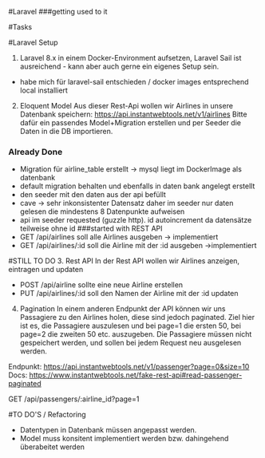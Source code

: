 
#Laravel 
###getting used to it


#Tasks

#Laravel Setup
1.   Laravel 8.x in einem Docker-Environment aufsetzen, Laravel Sail ist ausreichend - kann aber auch gerne ein eigenes Setup sein.
- habe mich für laravel-sail entschieden / docker images entsprechend local installiert


2. Eloquent Model
   Aus dieser Rest-Api wollen wir Airlines in unsere Datenbank speichern: https://api.instantwebtools.net/v1/airlines
   Bitte dafür ein passendes Model+Migration erstellen und per Seeder die Daten in die DB importieren.

### Already Done 
- Migration für airline_table erstellt -> mysql liegt im DockerImage als datenbank
- default migration behalten und ebenfalls in daten bank angelegt erstellt
- den seeder mit den daten aus der api befüllt
- cave -> sehr inkonsistenter Datensatz daher im seeder nur daten gelesen die mindestens 8 Datenpunkte aufweisen
- api im seeder requested (guzzle http). id autoincrement da datensätze teilweise ohne id 
###started with REST API
- GET /api/airlines soll alle Airlines ausgeben    -> implementiert
- GET /api/airlines/:id soll die Airline mit der :id ausgeben  ->implementiert 
  



#STILL TO DO
3. Rest API
   In der Rest API wollen wir Airlines anzeigen, eintragen und updaten

- POST /api/airline sollte eine neue Airline erstellen
- PUT /api/airlines/:id soll den Namen der Airline mit der :id updaten


4. Pagination
   In einem anderen Endpunkt der API können wir uns Passagiere zu den Airlines holen, diese sind jedoch paginated.
   Ziel hier ist es, die Passagiere auszulesen und bei page=1 die ersten 50, bei page=2 die zweiten 50 etc. auszugeben. Die Passagiere müssen nicht gespeichert werden, und sollen bei jedem Request neu ausgelesen werden.

Endpunkt: https://api.instantwebtools.net/v1/passenger?page=0&size=10
Docs: https://www.instantwebtools.net/fake-rest-api#read-passenger-paginated

GET /api/passengers/:airline_id?page=1

#TO DO'S / Refactoring

- Datentypen in Datenbank müssen angepasst werden.
- Model muss konsitent implementiert werden bzw. dahingehend überabeitet werden
